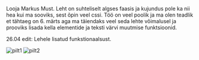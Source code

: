 Looja Markus Must.
Leht on suhteliselt algses faasis ja kujundus pole ka nii hea kui ma sooviks, sest õpin veel cssi. Töö on veel poolik ja ma olen teadlik et tähtaeg on 6. märts aga ma täiendaks  veel seda lehte võimalusel ja prooviks lisada kella elementide ja teksti värvi muutmise funktsioonid.

26.04 edit: Lehele lisatud funkstionaalsust.

![pilt1](https://i.imgur.com/WyDyFBN.png)
![pilt2](https://i.imgur.com/zzEHlzb.png)
